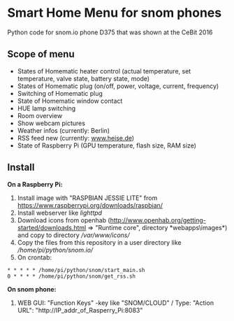 Smart Home Menu for snom phones
===============================

Python code for snom.io phone D375 that was shown at the CeBit 2016

Scope of menu
-------------
* States of Homematic heater control (actual temperature, set temperature, valve state, battery state, mode)
* States of Homematic plug (on/off, power, voltage, current, frequency)
* Switching of Homematic plug
* State of Homematic window contact
* HUE lamp switching
* Room overview
* Show webcam pictures
* Weather infos (currently: Berlin)
* RSS feed new (currently: www.heise.de)
* State of Raspberry Pi (GPU temperature, flash size, RAM size)

Install
-------

**On a Raspberry Pi:**
 1. Install image with "RASPBIAN JESSIE LITE" from https://www.raspberrypi.org/downloads/raspbian/ 
 2. Install webserver like *lighttpd* 
 3. Download icons from openhab (http://www.openhab.org/getting-started/downloads.html => "Runtime core", directory *webapps\images\*) and copy to directory */var/www/icons/* 
 4. Copy the files from this repository in a user directory like */home/pi/python/snom.io/*  
 5. On crontab:
```
* * * * * /home/pi/python/snom/start_main.sh
0 * * * * /home/pi/python/snom/get_rss.sh
```

**On snom phone:**
 1. WEB GUI: "Function Keys" -key like "SNOM/CLOUD" / Type: "Action URL": "http://IP_addr_of_Rasperry_Pi:8083"
 


